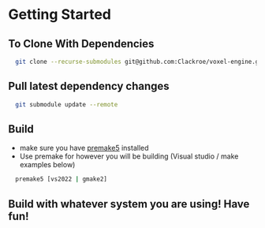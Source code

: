 

# Getting Started

## To Clone With Dependencies
```bash
  git clone --recurse-submodules git@github.com:Clackroe/voxel-engine.git
```

## Pull latest dependency changes
```bash
  git submodule update --remote
```

## Build
- make sure you have [premake5](https://premake.github.io/download) installed
- Use premake for however you will be building (Visual studio / make examples below)
```bash
  premake5 [vs2022 | gmake2]
```

## Build with whatever system you are using! Have fun!
